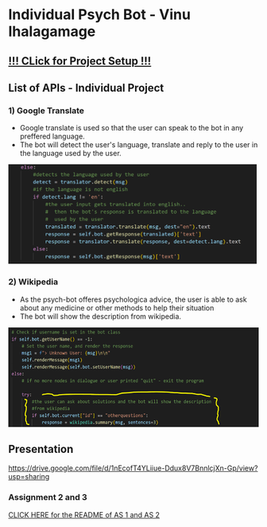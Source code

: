 # Individual Psych Bot - Vinu Ihalagamage 

## [!!! CLick for Project Setup !!!](ProjectSetup.md)

##  List of APIs - Individual Project

 ### 1) Google Translate 
   - Google translate is used so that the user can speak to the bot in any preffered language.
   - The bot will detect the user's language, translate and reply to the user in the language used by the user.
<img src="./docs/images/Capture.PNG" width="500" height="200">


 ### 2) Wikipedia
   - As the psych-bot offeres psychologica advice, the user is able to ask about any medicine or other methods to help their situation
   - The bot will show the description from wikipedia. 


<img src="./docs/images/image.png" width="550" height="200">

## Presentation
https://drive.google.com/file/d/1nEcofT4YLiiue-Ddux8V7BnnlcjXn-Gp/view?usp=sharing

### Assignment 2 and 3

[CLICK HERE for the README of AS 1 and AS 2](Group.README.md)






